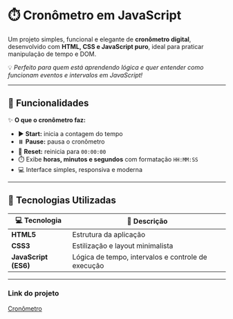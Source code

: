 # ⏱️ **Cronômetro em JavaScript**

Um projeto simples, funcional e elegante de **cronômetro digital**, desenvolvido com **HTML, CSS e JavaScript puro**, ideal para praticar manipulação de tempo e DOM.  

💡 *Perfeito para quem está aprendendo lógica e quer entender como funcionam eventos e intervalos em JavaScript!*

---

## 🚀 **Funcionalidades**

✨ **O que o cronômetro faz:**
- ▶️ **Start:** inicia a contagem do tempo  
- ⏸️ **Pause:** pausa o cronômetro  
- 🔁 **Reset:** reinicia para `00:00:00`  
- ⏱️ Exibe **horas, minutos e segundos** com formatação `HH:MM:SS`  
- 💻 Interface simples, responsiva e moderna  

---

## 🧠 **Tecnologias Utilizadas**

| 💻 Tecnologia | 🧩 Descrição |
|---------------|--------------|
| **HTML5** | Estrutura da aplicação |
| **CSS3** | Estilização e layout minimalista |
| **JavaScript (ES6)** | Lógica de tempo, intervalos e controle de execução |

---

### Link do projeto
[Cronômetro](https://lucas576-ste.github.io/Cronometro/)



